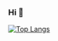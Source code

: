 ### Hi 👋

[![Top Langs](https://github-readme-stats.vercel.app/api/top-langs/?username=syunsuke-I&layout=donut&theme=onedark?&hide=html,css
)](https://github.com/anuraghazra/github-readme-stats)


